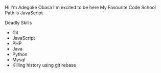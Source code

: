 Hi 
I'm Adegoke Obasa
I'm excited to be here
My Favourite Code School Path is JavaScript

Deadly Skills
* Git
* JavaScript
* PHP
* Java
* Python
* Mysql
* Killing history using git rebase
